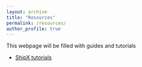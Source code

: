 ```yaml
---
layout: archive
title: "Resources"
permalink: /resources/
author_profile: true
---
```


This webpage will be filled with guides and tutorials

- [ShipX tutorials](momchil-terziev.github.io/resources/Working-with-shipx-title)
